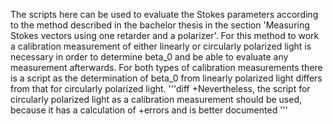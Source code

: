 The scripts here can be used to evaluate the Stokes parameters according to the method described in the bachelor thesis in the section 'Measuring Stokes vectors using one retarder and a polarizer'. For this method to work a calibration measurement of either linearly or circularly polarized light is necessary in order to determine beta_0 and be able to evaluate any measurement afterwards. For both types of calibration measurements there is a script as the determination of beta_0 from linearly polarized light differs from that for circularly polarized light. 
'''diff
+Nevertheless, the script for circularly polarized light as a calibration measurement should be used, because it has a calculation of +errors and is better documented
'''
